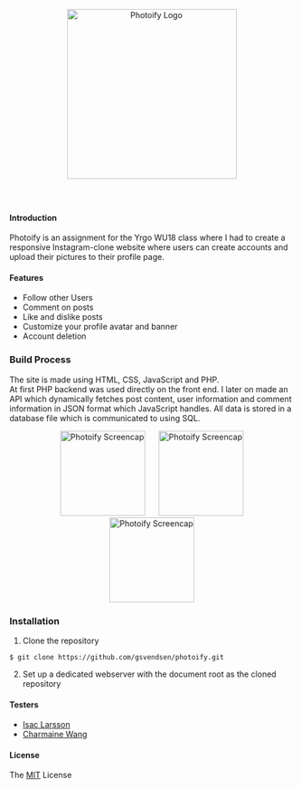 <p style="padding: 40px;" align="center">
    <img alt="Photoify Logo" title="Photoify"
    src="https://i.imgur.com/3L1V8SQ.png" width="300">
</p>

#### Introduction

Photoify is an assignment for the Yrgo WU18 class where I had to create a responsive Instagram-clone website where users can create accounts and upload their pictures to their profile page.

#### Features

- Follow other Users
- Comment on posts
- Like and dislike posts
- Customize your profile avatar and banner
- Account deletion

### Build Process

The site is made using HTML, CSS, JavaScript and PHP. <br>At first PHP backend was used directly on the front end. I later on made an API which dynamically fetches post content, user information and comment information in JSON format which JavaScript handles. All data is stored in a database file which is communicated to using SQL.

<p align="center">
    <img style="margin:0 10px" alt="Photoify Screencap" title="Screencap"
    src="https://i.imgur.com/iGvNZlr.jpg" width="150">
    <img style="margin:0 10px" alt="Photoify Screencap" title="Screencap"
    src="https://i.imgur.com/QdxnPdt.jpg" width="150">
    <img style="margin:0 10px" alt="Photoify Screencap" title="Screencap"
    src="https://i.imgur.com/NfvhMJc.png" width="150">
</p>

### Installation

1. Clone the repository

```
$ git clone https://github.com/gsvendsen/photoify.git
```

2. Set up a dedicated webserver with the document root as the cloned repository

#### Testers

- [Isac Larsson](https://github.com/WebDevIsac)
- [Charmaine Wang](https://github.com/Charmaine-wang)

#### License

The [MIT](https://github.com/gsvendsen/FastSecurity/blob/master/LICENSE) License
